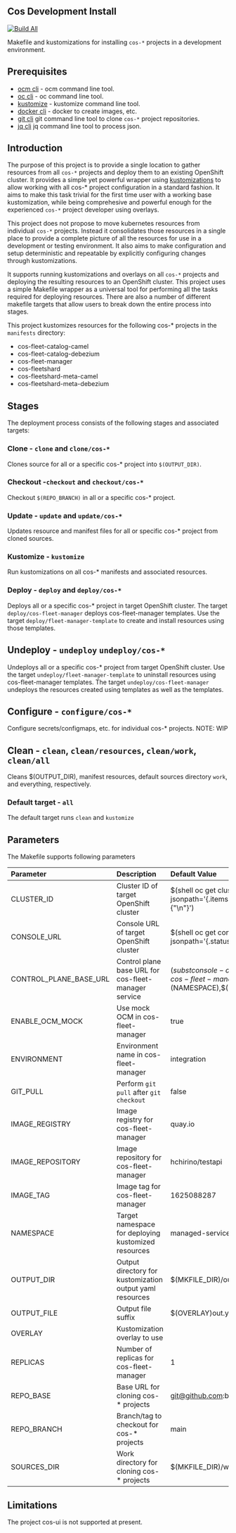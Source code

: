 Cos Development Install
----
[![Build All](https://github.com/bf2fc6cc711aee1a0c2a/cos-dev-install/actions/workflows/build.yaml/badge.svg)](https://github.com/bf2fc6cc711aee1a0c2a/cos-dev-install/actions/workflows/build.yaml)

Makefile and kustomizations for installing `cos-*` projects in a development environment.

## Prerequisites

- [ocm cli](https://github.com/openshift-online/ocm-cli/releases) - ocm command line tool. 
- [oc cli](https://docs.openshift.com/container-platform/4.7/cli_reference/openshift_cli/getting-started-cli.html#installing-openshift-cli) - oc command line tool. 
- [kustomize](https://kubectl.docs.kubernetes.io/installation/kustomize/) - kustomize command line tool. 
- [docker cli](https://docs.docker.com/get-docker/) - docker to create images, etc.
- [git cli](https://git-scm.com/downloads) git command line tool to clone `cos-*` project repositories. 
- [jq cli](https://stedolan.github.io/jq/download/) jq command line tool to process json. 

## Introduction

The purpose of this project is to provide a single location to gather resources from all `cos-*` projects 
and deploy them to an existing OpenShift cluster. It provides a simple yet powerful wrapper using 
[kustomizations](https://kustomize.io/) to allow working with all cos-* project configuration in a standard fashion. 
It aims to make this task trivial for the first time user with a working base kustomization, 
while being comprehesive and powerful enough for the experienced `cos-*` project developer using overlays. 

This project does not propose to move kubernetes resources from individual `cos-*` projects. 
Instead it consolidates those resources in a single place to provide a complete picture of all the resources 
for use in a development or testing environment. It also aims to make configuration and setup deterministic 
and repeatable by explicitly configuring changes through kustomizations. 

It supports running kustomizations and overlays on all `cos-*` projects and deploying the resulting resources 
to an OpenShift cluster. This project uses a simple Makefile wrapper as a universal tool for performing all the tasks 
required for deploying resources. There are also a number of different makefile targets that allow users to 
break down the entire process into stages. 

This project kustomizes resources for the following cos-* projects in the `manifests` directory:

- cos-fleet-catalog-camel
- cos-fleet-catalog-debezium
- cos-fleet-manager
- cos-fleetshard
- cos-fleetshard-meta-camel
- cos-fleetshard-meta-debezium

## Stages
The deployment process consists of the following stages and associated targets:

### Clone - `clone` and `clone/cos-*`
Clones source for all or a specific cos-* project into `$(OUTPUT_DIR)`.

### Checkout -`checkout` and `checkout/cos-*`
Checkout `$(REPO_BRANCH)` in all or a specific cos-* project.

### Update - `update` and `update/cos-*`
Updates resource and manifest files for all or specific cos-* project from cloned sources.

### Kustomize - `kustomize`
Run kustomizations on all cos-* manifests and associated resources.

### Deploy - `deploy` and `deploy/cos-*`
Deploys all or a specific cos-* project in target OpenShift cluster.
The target `deploy/cos-fleet-manager` deploys cos-fleet-manager templates. 
Use the target `deploy/fleet-manager-template` to create and install resources using those templates.

## Undeploy - `undeploy` `undeploy/cos-*`
Undeploys all or a specific cos-* project from target OpenShift cluster.
Use the target `undeploy/fleet-manager-template` to uninstall resources using cos-fleet-manager templates.
The target `undeploy/cos-fleet-manager` undeploys the resources created using templates as well as the templates.

## Configure - `configure/cos-*`
Configure secrets/configmaps, etc. for individual cos-* projects.
NOTE: WIP

## Clean - `clean`, `clean/resources`, `clean/work`, `clean/all`
Cleans $(OUTPUT_DIR), manifest resources, default sources directory `work`, and everything, respectively.

### Default target - `all`
The default target runs `clean` and `kustomize`

## Parameters

The Makefile supports following parameters

| Parameter                 | Description | Default Value |
| :---                      | :---        | :---          |
| CLUSTER_ID 	            | Cluster ID of target OpenShift cluster |  $(shell oc get clusterversion -o jsonpath='{.items[].spec.clusterID}{"\n"}') |
| CONSOLE_URL 	            | Console URL of target OpenShift cluster |  $(shell oc get console cluster -o jsonpath='{.status.consoleURL}{"\n"}') |
| CONTROL_PLANE_BASE_URL 	| Control plane base URL for cos-fleet-manager service |  $(subst console-openshift-console,cos-fleet-manager-$(NAMESPACE),$(CONSOLE_URL)) |
| ENABLE_OCM_MOCK 	        | Use mock OCM in cos-fleet-manager |  true |
| ENVIRONMENT 	            | Environment name in cos-fleet-manager |  integration |
| GIT_PULL 	                | Perform `git pull` after `git checkout` |  false |
| IMAGE_REGISTRY 	        | Image registry for cos-fleet-manager |  quay.io |
| IMAGE_REPOSITORY 	        | Image repository for cos-fleet-manager |  hchirino/testapi |
| IMAGE_TAG 	            | Image tag for cos-fleet-manager |  1625088287 |
| NAMESPACE 	            | Target namespace for deploying kustomized resources |  managed-services-$(USER) |
| OUTPUT_DIR 	            | Output directory for kustomization output yaml resources |  $(MKFILE_DIR)/out |
| OUTPUT_FILE 	            | Output file suffix |  $(OVERLAY)out.yaml |
| OVERLAY 	                | Kustomization overlay to use |  |
| REPLICAS 	                | Number of replicas for cos-fleet-manager |  1 |
| REPO_BASE 	            | Base URL for cloning cos-* projects |  git@github.com:bf2fc6cc711aee1a0c2a |
| REPO_BRANCH 	            | Branch/tag to checkout for cos-* projects |  main |
| SOURCES_DIR 	            | Work directory for cloning cos-* projects |  $(MKFILE_DIR)/work |

## Limitations
The project cos-ui is not supported at present.